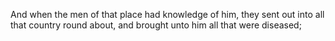 And when the men of that place had knowledge of him, they sent out into all that country round about, and brought unto him all that were diseased;
